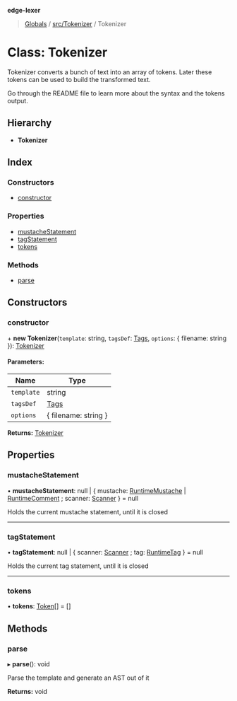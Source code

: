 **edge-lexer**

> [Globals](../README.md) / [src/Tokenizer](../modules/src_tokenizer.md) / Tokenizer

# Class: Tokenizer

Tokenizer converts a bunch of text into an array of tokens. Later
these tokens can be used to build the transformed text.

Go through the README file to learn more about the syntax and
the tokens output.

## Hierarchy

* **Tokenizer**

## Index

### Constructors

* [constructor](src_tokenizer.tokenizer.md#constructor)

### Properties

* [mustacheStatement](src_tokenizer.tokenizer.md#mustachestatement)
* [tagStatement](src_tokenizer.tokenizer.md#tagstatement)
* [tokens](src_tokenizer.tokenizer.md#tokens)

### Methods

* [parse](src_tokenizer.tokenizer.md#parse)

## Constructors

### constructor

\+ **new Tokenizer**(`template`: string, `tagsDef`: [Tags](../interfaces/src_contracts.tags.md), `options`: { filename: string  }): [Tokenizer](src_tokenizer.tokenizer.md)

#### Parameters:

Name | Type |
------ | ------ |
`template` | string |
`tagsDef` | [Tags](../interfaces/src_contracts.tags.md) |
`options` | { filename: string  } |

**Returns:** [Tokenizer](src_tokenizer.tokenizer.md)

## Properties

### mustacheStatement

•  **mustacheStatement**: null \| { mustache: [RuntimeMustache](../modules/src_contracts.md#runtimemustache) \| [RuntimeComment](../modules/src_contracts.md#runtimecomment) ; scanner: [Scanner](src_scanner.scanner.md)  } = null

Holds the current mustache statement, until it is closed

___

### tagStatement

•  **tagStatement**: null \| { scanner: [Scanner](src_scanner.scanner.md) ; tag: [RuntimeTag](../modules/src_contracts.md#runtimetag)  } = null

Holds the current tag statement, until it is closed

___

### tokens

•  **tokens**: [Token](../modules/src_contracts.md#token)[] = []

## Methods

### parse

▸ **parse**(): void

Parse the template and generate an AST out of it

**Returns:** void
